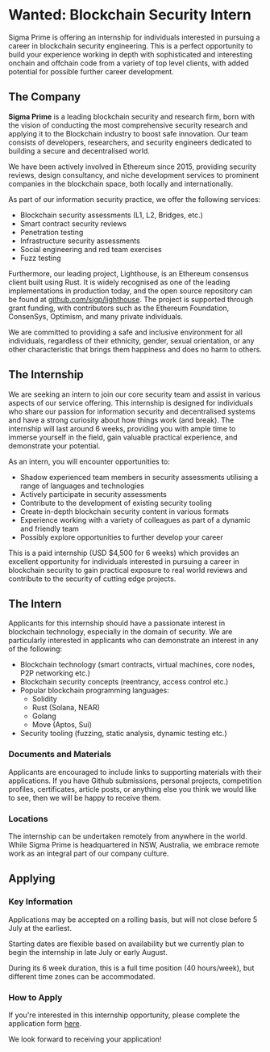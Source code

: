 # Wanted: Blockchain Security Intern

Sigma Prime is offering an internship for individuals interested in pursuing a career in blockchain security engineering. This is a perfect opportunity to build your experience working in depth with sophisticated and interesting onchain and offchain code from a variety of top level clients, with added potential for possible further career development.

## The Company

**Sigma Prime** is a leading blockchain security and research firm, born with the vision of conducting the most comprehensive security research and applying it to the Blockchain industry to boost safe innovation. Our team consists of developers, researchers, and security engineers dedicated to building a secure and decentralised world.

We have been actively involved in Ethereum since 2015, providing security reviews, design consultancy, and niche development services to prominent companies in the blockchain space, both locally and internationally.

As part of our information security practice, we offer the following services:

* Blockchain security assessments (L1, L2, Bridges, etc.)
* Smart contract security reviews
* Penetration testing
* Infrastructure security assessments
* Social engineering and red team exercises
* Fuzz testing

Furthermore, our leading project, Lighthouse, is an Ethereum consensus client built using Rust. It is widely recognised as one of the leading implementations in production today, and the open source repository can be found at [github.com/sigp/lighthouse](https://github.com/sigp/lighthouse). The project is supported through grant funding, with contributors such as the Ethereum Foundation, ConsenSys, Optimism, and many private individuals.

We are committed to providing a safe and inclusive environment for all individuals, regardless of their ethnicity, gender, sexual orientation, or any other characteristic that brings them happiness and does no harm to others.

## The Internship

We are seeking an intern to join our core security team and assist in various aspects of our service offering. This internship is designed for individuals who share our passion for information security and decentralised systems and have a strong curiosity about how things work (and break). The internship will last around 6 weeks, providing you with ample time to immerse yourself in the field, gain valuable practical experience, and demonstrate your potential.

As an intern, you will encounter opportunities to:

* Shadow experienced team members in security assessments utilising a range of languages and technologies
* Actively participate in security assessments
* Contribute to the development of existing security tooling
* Create in-depth blockchain security content in various formats
* Experience working with a variety of colleagues as part of a dynamic and friendly team
* Possibly explore opportunities to further develop your career

This is a paid internship (USD $4,500 for 6 weeks) which provides an excellent opportunity for individuals interested in pursuing a career in blockchain security to gain practical exposure to real world reviews and contribute to the security of cutting edge projects.

## The Intern

Applicants for this internship should have a passionate interest in blockchain technology, especially in the domain of security. We are particularly interested in applicants who can demonstrate an interest in any of the following:

* Blockchain technology (smart contracts, virtual machines, core nodes, P2P networking etc.)
* Blockchain security concepts (reentrancy, access control etc.)
* Popular blockchain programming languages:
    * Solidity
    * Rust (Solana, NEAR)
    * Golang
    * Move (Aptos, Sui)
* Security tooling (fuzzing, static analysis, dynamic testing etc.)

### Documents and Materials

Applicants are encouraged to include links to supporting materials with their applications. If you have Github submissions, personal projects, competition profiles, certificates, article posts, or anything else you think we would like to see, then we will be happy to receive them.

### Locations

The internship can be undertaken remotely from anywhere in the world. While Sigma Prime is headquartered in NSW, Australia, we embrace remote work as an integral part of our company culture.

## Applying

### Key Information

Applications may be accepted on a rolling basis, but will not close before 5 July at the earliest.

Starting dates are flexible based on availability but we currently plan to begin the internship in late July or early August.

During its 6 week duration, this is a full time position (40 hours/week), but different time zones can be accommodated.

### How to Apply

If you're interested in this internship opportunity, please complete the application form [here](https://forms.gle/6UXxmxfPYsAzGAt99).

We look forward to receiving your application!
